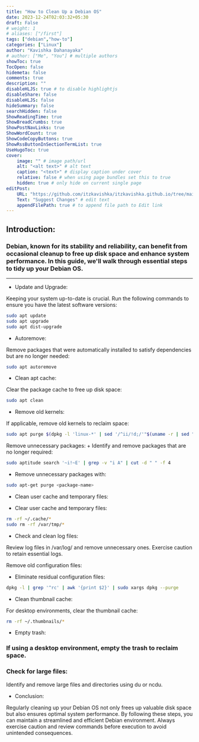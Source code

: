 ```yaml
---
title: "How to Clean Up a Debian OS"
date: 2023-12-24T02:03:32+05:30
draft: False
# weight: 1
# aliases: ["/first"]
tags: ["debian","how-to"]
categories: ["Linux"]
author: "Kavishka Dahanayaka"
# author: ["Me", "You"] # multiple authors
showToc: true
TocOpen: false
hidemeta: false
comments: true
description: ""
disableHLJS: true # to disable highlightjs
disableShare: false
disableHLJS: false
hideSummary: false
searchHidden: false
ShowReadingTime: true
ShowBreadCrumbs: true
ShowPostNavLinks: true
ShowWordCount: true
ShowCodeCopyButtons: true
ShowRssButtonInSectionTermList: true
UseHugoToc: true
cover:
    image: "" # image path/url
    alt: "<alt text>" # alt text
    caption: "<text>" # display caption under cover
    relative: false # when using page bundles set this to true
    hidden: true # only hide on current single page
editPost:
    URL: "https://github.com/itzkavishka/itzkavishka.github.io/tree/main/content"
    Text: "Suggest Changes" # edit text
    appendFilePath: true # to append file path to Edit link
---
```


## Introduction:

### Debian, known for its stability and reliability, can benefit from occasional cleanup to free up disk space and enhance system performance. In this guide, we'll walk through essential steps to tidy up your Debian OS.

---

+ Update and Upgrade:

Keeping your system up-to-date is crucial. Run the following commands to ensure you have the latest software versions:
```bash
sudo apt update
sudo apt upgrade
sudo apt dist-upgrade
```
+ Autoremove:

Remove packages that were automatically installed to satisfy dependencies but are no longer needed:

```bash
sudo apt autoremove
```
+ Clean apt cache:

Clear the package cache to free up disk space:

```bash
sudo apt clean
```
+ Remove old kernels:

If applicable, remove old kernels to reclaim space:

```bash
sudo apt purge $(dpkg -l 'linux-*' | sed '/^ii/!d;/'"$(uname -r | sed "s/\(.*\)-\([^0-9]\+\)/\1/")"'/d;s/^[^ ]* [^ ]* \([^ ]*\).*/\1/;/[0-9]/!d')
```
Remove unnecessary packages:
+ 
Identify and remove packages that are no longer required:

```bash
sudo aptitude search '~i!~E' | grep -v "i A" | cut -d " " -f 4
```
+ Remove unnecessary packages with:

```bash
sudo apt-get purge <package-name>
```
+ Clean user cache and temporary files:

+ Clear user cache and temporary files:

```bash
rm -rf ~/.cache/*
sudo rm -rf /var/tmp/*
```
+ Check and clean log files:

Review log files in /var/log/ and remove unnecessary ones. Exercise caution to retain essential logs.

Remove old configuration files:

+ Eliminate residual configuration files:

```bash
dpkg -l | grep '^rc' | awk '{print $2}' | sudo xargs dpkg --purge
```
+ Clean thumbnail cache:

For desktop environments, clear the thumbnail cache:

```bash
rm -rf ~/.thumbnails/*
```
+ Empty trash:

### If using a desktop environment, empty the trash to reclaim space.

### Check for large files:

Identify and remove large files and directories using du or ncdu.

- Conclusion:

Regularly cleaning up your Debian OS not only frees up valuable disk space but also ensures optimal system performance. By following these steps, you can maintain a streamlined and efficient Debian environment. Always exercise caution and review commands before execution to avoid unintended consequences.